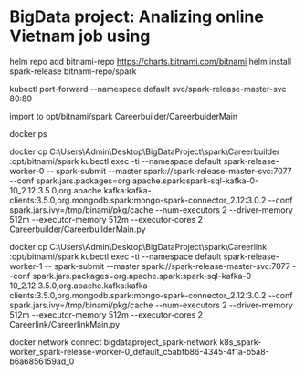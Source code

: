 # BigData project: Analizing online Vietnam job using 


helm repo add bitnami-repo https://charts.bitnami.com/bitnami
helm install spark-release bitnami-repo/spark


kubectl port-forward --namespace default svc/spark-release-master-svc 80:80

import to opt/bitnami/spark Careerbuilder/CareerbuiderMain

docker ps




docker cp C:\Users\Admin\Desktop\BigDataProject\spark\Careerbuilder <spark-release-worker-0>:opt/bitnami/spark
kubectl exec -ti --namespace default spark-release-worker-0 -- spark-submit --master spark://spark-release-master-svc:7077 --conf spark.jars.packages=org.apache.spark:spark-sql-kafka-0-10_2.12:3.5.0,org.apache.kafka:kafka-clients:3.5.0,org.mongodb.spark:mongo-spark-connector_2.12:3.0.2 --conf spark.jars.ivy=/tmp/binami/pkg/cache --num-executors 2 --driver-memory 512m --executor-memory 512m --executor-cores 2 Careerbuilder/CareerbuilderMain.py
    
docker cp C:\Users\Admin\Desktop\BigDataProject\spark\Careerlink <spark-release-worker-1>:opt/bitnami/spark
kubectl exec -ti --namespace default spark-release-worker-1 -- spark-submit --master spark://spark-release-master-svc:7077 --conf spark.jars.packages=org.apache.spark:spark-sql-kafka-0-10_2.12:3.5.0,org.apache.kafka:kafka-clients:3.5.0,org.mongodb.spark:mongo-spark-connector_2.12:3.0.2 --conf spark.jars.ivy=/tmp/binami/pkg/cache --num-executors 2 --driver-memory 512m --executor-memory 512m --executor-cores 2 Careerlink/CareerlinkMain.py


docker network connect bigdataproject_spark-network k8s_spark-worker_spark-release-worker-0_default_c5abfb86-4345-4f1a-b5a8-b6a6856159ad_0